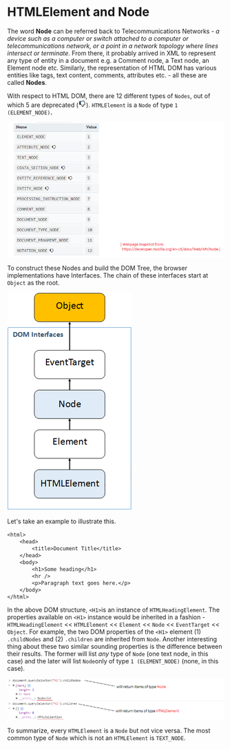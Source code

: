 # HTMLElement and Node

The word **Node** can be referred back to Telecommunications Networks - _a device such as a computer or switch attached to a computer or telecommunications network, or a point in a network topology where lines intersect or terminate_. From there, it probably arrived in XML to represent any type of entity in a document e.g. a Comment node, a Text node, an Element node etc. Similarly, the representation of HTML DOM has various entities like tags, text content, comments, attributes etc. - all these are called **Nodes**.

With respect to HTML DOM, there are 12 different types of `Nodes`, out of which 5 are deprecated \(![](/assets/deprecated.png)\). `HTMLElement` is a `Node` of type `1 (ELEMENT_NODE)`**.**

![](/assets/node-types.png)

To construct these Nodes and build the DOM Tree, the browser implementations have Interfaces. The chain of these interfaces start at `Object` as the root.

![](/assets/htmlelement-and-node.png)

Let's take an example to illustrate this.

```
<html>
    <head>
        <title>Document Title</title>
    </head>
    <body>
        <h1>Some heading</h1>
        <hr />
        <p>Paragraph text goes here.</p>
    </body>
</html>
```

In the above DOM structure, `<H1>`is an instance of `HTMLHeadingElement`. The properties available on `<H1>` instance would be inherited in a fashion - `HTMLHeadingElement` &lt;&lt; `HTMLElement` &lt;&lt; `Element` &lt;&lt; `Node` &lt;&lt; `EventTarget` &lt;&lt; `Object`. For example, the two DOM properties of the `<H1>` element \(1\) `.childNodes` and \(2\) `.children` are inherited from `Node`. Another interesting thing about these two similar sounding properties is the difference between their results. The former will list _any_ type of `Node` \(one text node, in this case\) and the later will list `Node`only of type `1 (ELEMENT_NODE)` \(none, in this case\).

![](/assets/children-and-childnodes.png)

To summarize, every `HTMLElement` is a `Node` but not vice versa. The most common type of `Node` which is not an `HTMLElement` is `TEXT_NODE`.

